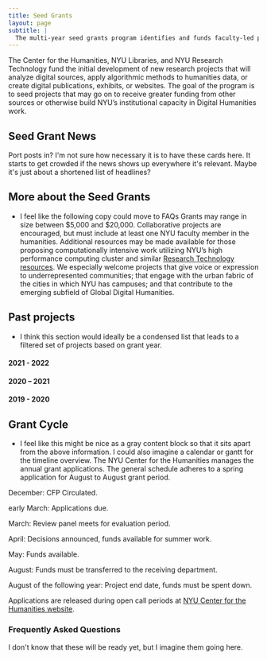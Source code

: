 ```yaml
---
title: Seed Grants
layout: page
subtitle: |
  The multi-year seed grants program identifies and funds faculty-led projects that creatively bridge humanistic scholarship with new forms of computation, digital publishing, and digitization.
---
```


The Center for the Humanities, NYU Libraries, and NYU Research Technology fund the initial development of new research projects that will analyze digital sources, apply algorithmic methods to humanities data, or create digital publications, exhibits, or websites. The goal of the program is to seed projects that may go on to receive greater funding from other sources or otherwise build NYU’s institutional capacity in Digital Humanities work. 

## Seed Grant News
Port posts in? I'm not sure how necessary it is to have these cards here. It starts to get crowded if the news shows up everywhere it's relevant. Maybe it's just about a shortened list of headlines?

## More about the Seed Grants
* I feel like the following copy could move to FAQs
Grants may range in size between $5,000 and $20,000. Collaborative projects are encouraged, but must include at least one NYU faculty member in the humanities. Additional resources may be made available for those proposing computationally intensive work utilizing NYU’s high performance computing cluster and similar [Research Technology resources](https://www.nyu.edu/research/navigating-research-technology.html). We especially welcome projects that give voice or expression to underrepresented communities; that engage with the urban fabric of the cities in which NYU has campuses; and that contribute to the emerging subfield of Global Digital Humanities.

## Past projects 
* I think this section would ideally be a condensed list that leads to a filtered set of projects based on grant year.
#### 2021 - 2022 
#### 2020 – 2021 
#### 2019 - 2020

## Grant Cycle 
* I feel like this might be nice as a gray content block so that it sits apart from the above information. I could also imagine a calendar or gantt for the timeline overview.
The NYU Center for the Humanities manages the annual grant applications. The general schedule adheres to a spring application for August to August grant period.

December: CFP Circulated.

early March: Applications due.

March: Review panel meets for evaluation period.

April: Decisions announced, funds available for summer work.

May: Funds available.

August: Funds must be transferred to the receiving department.

August of the following year: Project end date, funds must be spent down.

Applications are released during open call periods at [NYU Center for the Humanities website](https://nyuhumanities.org/opportunity/digital-humanities-seed-grants/).

### Frequently Asked Questions
I don't know that these will be ready yet, but I imagine them going here.
